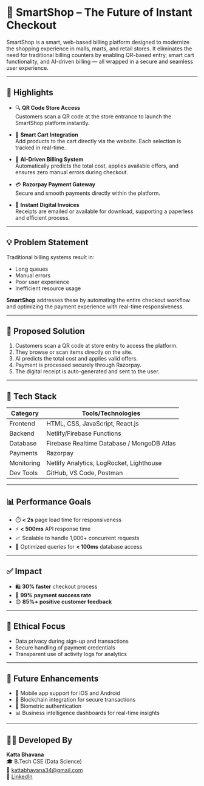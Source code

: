 # 🛒 SmartShop – The Future of Instant Checkout

SmartShop is a smart, web-based billing platform designed to modernize the shopping experience in malls, marts, and retail stores. It eliminates the need for traditional billing counters by enabling QR-based entry, smart cart functionality, and AI-driven billing — all wrapped in a secure and seamless user experience.

---

## 🌟 Highlights

- 🔍 **QR Code Store Access**  
  Customers scan a QR code at the store entrance to launch the SmartShop platform instantly.

- 🛒 **Smart Cart Integration**  
  Add products to the cart directly via the website. Each selection is tracked in real-time.

- 🤖 **AI-Driven Billing System**  
  Automatically predicts the total cost, applies available offers, and ensures zero manual errors during checkout.

- 💳 **Razorpay Payment Gateway**  
  Secure and smooth payments directly within the platform.

- 📩 **Instant Digital Invoices**  
  Receipts are emailed or available for download, supporting a paperless and efficient process.

---

## 💡 Problem Statement

Traditional billing systems result in:

- Long queues
- Manual errors
- Poor user experience
- Inefficient resource usage

**SmartShop** addresses these by automating the entire checkout workflow and optimizing the payment experience with real-time responsiveness.

---

## 🧠 Proposed Solution

1. Customers scan a QR code at store entry to access the platform.
2. They browse or scan items directly on the site.
3. AI predicts the total cost and applies valid offers.
4. Payment is processed securely through Razorpay.
5. The digital receipt is auto-generated and sent to the user.

---

## 🔧 Tech Stack

| Category       | Tools/Technologies                          |
|----------------|---------------------------------------------|
| Frontend       | HTML, CSS, JavaScript, React.js             |
| Backend        | Netlify/Firebase Functions                  |
| Database       | Firebase Realtime Database / MongoDB Atlas  |
| Payments       | Razorpay                                    |
| Monitoring     | Netlify Analytics, LogRocket, Lighthouse    |
| Dev Tools      | GitHub, VS Code, Postman                    |

---

## 📊 Performance Goals

- ⏱️ **< 2s** page load time for responsiveness
- ⚡ **< 500ms** API response time
- 📈 Scalable to handle 1,000+ concurrent requests
- 💾 Optimized queries for **< 100ms** database access

---

## ✅ Impact

- 🛍️ **30% faster** checkout process
- 💸 **99% payment success rate**
- 😊 **85%+ positive customer feedback**

---

## 🔐 Ethical Focus

- Data privacy during sign-up and transactions
- Secure handling of payment credentials
- Transparent use of activity logs for analytics

---

## 🔮 Future Enhancements

- 📱 Mobile app support for iOS and Android
- 🔗 Blockchain integration for secure transactions
- 🧬 Biometric authentication
- 📊 Business intelligence dashboards for real-time insights

---

## 👩‍💻 Developed By

**Katta Bhavana**  
🎓 B.Tech CSE (Data Science)  
📧 kattabhavana34@gmail.com  
🔗 [LinkedIn](https://www.linkedin.com/in/kattabhavana145/)  


